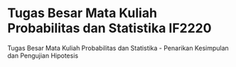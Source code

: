 # Tugas Besar Mata Kuliah Probabilitas dan Statistika IF2220
Tugas Besar Mata Kuliah Probabilitas dan Statistika - Penarikan Kesimpulan dan Pengujian Hipotesis
